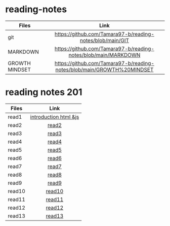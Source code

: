 # reading-notes

| Files    |      Link    | 
|----------|:-------------:| 
|   git    |  https://github.com/Tamara97-b/reading-notes/blob/main/GIT | 
| MARKDOWN |  https://github.com/Tamara97-b/reading-notes/blob/main/MARKDOWN   | 
| GROWTH MINDSET | https://github.com/Tamara97-b/reading-notes/blob/main/GROWTH%20MINDSET |


# reading notes 201

| Files    |      Link    | 
|----------|:-------------:| 
|  read1  |[introduction html &js](https://tamara97-b.github.io/reading-notes/read1htmljs)  | 
|read2  |  [read2](https://tamara97-b.github.io/reading-notes/read2)   | 
| read3 |[read3]( https://tamara97-b.github.io/reading-notes/read3) 
|read4  | [read4](https://tamara97-b.github.io/reading-notes/read4) |
|read5 |[read5](https://tamara97-b.github.io/reading-notes/read5) |
|read6|[read6](https://tamara97-b.github.io/reading-notes/read6) |
|read7|[read7](https://tamara97-b.github.io/reading-notes/read7) |
|read8|[read8](https://tamara97-b.github.io/reading-notes/read8)|
|read9|[read9](https://tamara97-b.github.io/reading-notes/read9)|
|read10|[read10](https://tamara97-b.github.io/reading-notes/read10)
|read11|[read11](https://tamara97-b.github.io/reading-notes/read11)|
|read12|[read12](https://tamara97-b.github.io/reading-notes/read12)|
|read13|[read13](https://tamara97-b.github.io/reading-notes/read13)|
